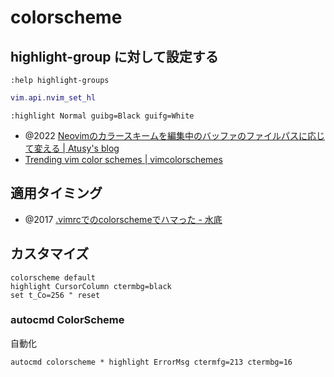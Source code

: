 # colorscheme

## highlight-group に対して設定する

`:help highlight-groups`

```lua
vim.api.nvim_set_hl
```

```vim
:highlight Normal guibg=Black guifg=White
```

- @2022 [Neovimのカラースキームを編集中のバッファのファイルパスに応じて変える | Atusy's blog](https://blog.atusy.net/2022/04/28/vim-colorscheme-by-buffer/)
- [Trending vim color schemes | vimcolorschemes](https://vimcolorschemes.com/)

## 適用タイミング
- @2017 [.vimrcでのcolorschemeでハマった - 水底](https://amaya382.hatenablog.jp/entry/2017/02/07/194320) 

## カスタマイズ

```vim
colorscheme default
highlight CursorColumn ctermbg=black
set t_Co=256 " reset
```

### autocmd ColorScheme

自動化

```vim
autocmd colorscheme * highlight ErrorMsg ctermfg=213 ctermbg=16
```

